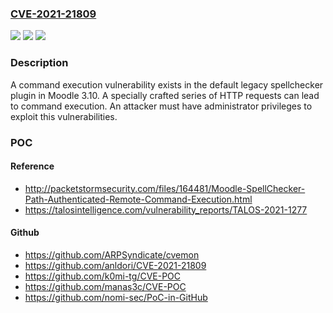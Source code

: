 ### [CVE-2021-21809](https://cve.mitre.org/cgi-bin/cvename.cgi?name=CVE-2021-21809)
![](https://img.shields.io/static/v1?label=Product&message=Moodle&color=blue)
![](https://img.shields.io/static/v1?label=Version&message=n%2Fa&color=blue)
![](https://img.shields.io/static/v1?label=Vulnerability&message=OS%20command%20injection&color=brighgreen)

### Description

A command execution vulnerability exists in the default legacy spellchecker plugin in Moodle 3.10. A specially crafted series of HTTP requests can lead to command execution. An attacker must have administrator privileges to exploit this vulnerabilities.

### POC

#### Reference
- http://packetstormsecurity.com/files/164481/Moodle-SpellChecker-Path-Authenticated-Remote-Command-Execution.html
- https://talosintelligence.com/vulnerability_reports/TALOS-2021-1277

#### Github
- https://github.com/ARPSyndicate/cvemon
- https://github.com/anldori/CVE-2021-21809
- https://github.com/k0mi-tg/CVE-POC
- https://github.com/manas3c/CVE-POC
- https://github.com/nomi-sec/PoC-in-GitHub

